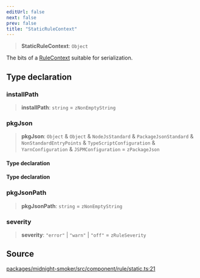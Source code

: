 ```yaml
---
editUrl: false
next: false
prev: false
title: "StaticRuleContext"
---
```


> **StaticRuleContext**: `Object`

The bits of a [RuleContext](/api/midnight-smoker/midnight-smoker/rule/classes/rulecontext/) suitable for serialization.

## Type declaration

### installPath

> **installPath**: `string` = `zNonEmptyString`

### pkgJson

> **pkgJson**: `Object` & `Object` & `NodeJsStandard` & `PackageJsonStandard` & `NonStandardEntryPoints` & `TypeScriptConfiguration` & `YarnConfiguration` & `JSPMConfiguration` = `zPackageJson`

#### Type declaration

#### Type declaration

### pkgJsonPath

> **pkgJsonPath**: `string` = `zNonEmptyString`

### severity

> **severity**: `"error"` \| `"warn"` \| `"off"` = `zRuleSeverity`

## Source

[packages/midnight-smoker/src/component/rule/static.ts:21](https://github.com/boneskull/midnight-smoker/blob/417858b/packages/midnight-smoker/src/component/rule/static.ts#L21)
